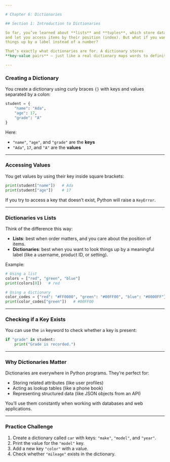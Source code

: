 ```yaml
---

# Chapter 6: Dictionaries

## Section 1: Introduction to Dictionaries

So far, you’ve learned about **lists** and **tuples**, which store data in order
and let you access items by their position (index). But what if you want to look
things up by a label instead of a number?

That’s exactly what dictionaries are for. A dictionary stores
**key-value pairs** — just like a real dictionary maps words to definitions.

---
```


### Creating a Dictionary

You create a dictionary using curly braces `{}` with keys and values separated
by a colon:

```python
student = {
    "name": "Ada",
    "age": 17,
    "grade": "A"
}
```

Here:

* `"name"`, `"age"`, and `"grade"` are the **keys**
* `"Ada"`, `17`, and `"A"` are the **values**

---

### Accessing Values

You get values by using their key inside square brackets:

```python
print(student["name"])   # Ada
print(student["age"])    # 17
```

If you try to access a key that doesn’t exist, Python will raise a `KeyError`.

---

### Dictionaries vs Lists

Think of the difference this way:

* **Lists**: best when order matters, and you care about the position of items.
* **Dictionaries**: best when you want to look things up by a meaningful label
  (like a username, product ID, or setting).

Example:

```python
# Using a list
colors = ["red", "green", "blue"]
print(colors[0])   # red

# Using a dictionary
color_codes = {"red": "#FF0000", "green": "#00FF00", "blue": "#0000FF"}
print(color_codes["green"])   # #00FF00
```

---

### Checking if a Key Exists

You can use the `in` keyword to check whether a key is present:

```python
if "grade" in student:
    print("Grade is recorded.")
```

---

### Why Dictionaries Matter

Dictionaries are everywhere in Python programs. They’re perfect for:

* Storing related attributes (like user profiles)
* Acting as lookup tables (like a phone book)
* Representing structured data (like JSON objects from an API)

You’ll use them constantly when working with databases and web applications.

---

### Practice Challenge

1. Create a dictionary called `car` with keys: `"make"`, `"model"`, and `"year"`.
2. Print the value for the `"model"` key.
3. Add a new key `"color"` with a value.
4. Check whether `"mileage"` exists in the dictionary.

